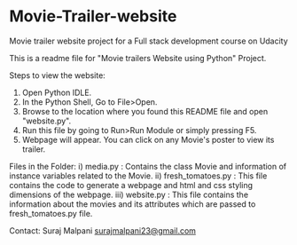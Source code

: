 # Movie-Trailer-website
Movie trailer website project for a Full stack development course on Udacity

This is a readme file for "Movie trailers Website using Python" Project.

Steps to view the website:
1) Open Python IDLE.
2) In the Python Shell, Go to File>Open.
3) Browse to the location where you found this README file and open "website.py".
4) Run this file by going to Run>Run Module or simply pressing F5. 
5) Webpage will appear. You can click on any Movie's poster to view its trailer.

Files in the Folder:
i) media.py : 
Contains the class Movie and information of instance variables related to the Movie.
ii) fresh_tomatoes.py : 
This file contains the code to generate a webpage and html and css styling dimensions of the webpage.
iii) website.py : 
This file contains the information about the movies and its attributes which are passed to fresh_tomatoes.py file.



Contact: 
Suraj Malpani
surajmalpani23@gmail.com
